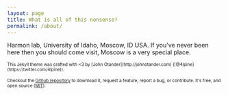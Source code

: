 ```yaml
---
layout: page
title: What is all of this nonsense?
permalink: /about/
---
```


Harmon lab, University of Idaho, Moscow, ID USA. If you've never been here then you should come visit,
Moscow is a very special place.

<font size=1>
This Jekyll theme was crafted with <3 by [John Otander](http://johnotander.com)
([@4lpine](https://twitter.com/4lpine)).

Checkout the [Github repository](https://github.com/johnotander/pixyll) to download it,
request a feature, report a bug, or contribute. It's free, and open source
([MIT](http://opensource.org/licenses/MIT)).
</font>
